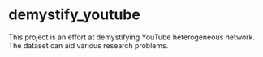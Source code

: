 # demystify_youtube
This project is an effort at demystifying YouTube heterogeneous network. The dataset can aid various research problems.

